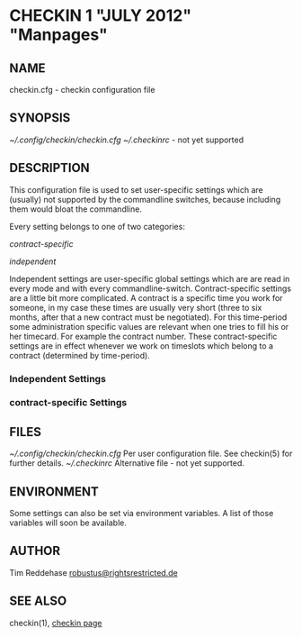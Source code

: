 CHECKIN 1 "JULY 2012" "Manpages"
=======================================

NAME
----

checkin.cfg - checkin configuration file

SYNOPSIS
--------

*~/.config/checkin/checkin.cfg*
*~/.checkinrc* - not yet supported

DESCRIPTION
-----------

This configuration file is used to set user-specific settings
which are (usually) not supported by the commandline switches,
because including them would bloat the commandline.

Every setting belongs to one of two categories:

  *contract-specific*

  *independent*

Independent settings are user-specific global settings which are
are read in every mode and with every commandline-switch.
Contract-specific settings are a little bit more complicated. 
A contract is a specific time you work for someone, in my case these
times are usually very short (three to six months, after that a
new contract must be negotiated). For this time-period some 
administration specific values are relevant when one tries to
fill his or her timecard. For example the contract number. These
contract-specific settings are in effect whenever we work on
timeslots which belong to a contract (determined by time-period).

### Independent Settings

### contract-specific Settings

FILES
-----

*~/.config/checkin/checkin.cfg*
  Per user configuration file. See checkin(5) for further details.
*~/.checkinrc* 
  Alternative file - not yet supported.

ENVIRONMENT
-----------

Some settings can also be set via environment variables.
A list of those variables will soon be available.


AUTHOR
------

Tim Reddehase <robustus@rightsrestricted.de>

SEE ALSO
--------

checkin(1), [checkin page](
http://rightsrestricted.de/software/checkin)
